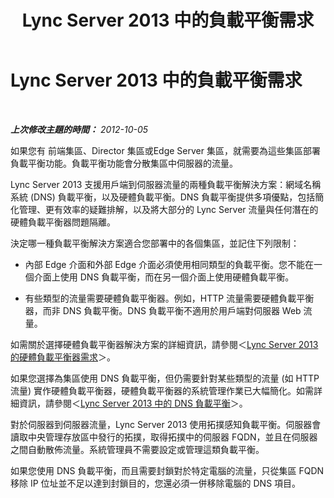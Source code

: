﻿---
title: Lync Server 2013 中的負載平衡需求
TOCTitle: Lync Server 2013 中的負載平衡需求
ms:assetid: 84489328-64a4-486c-9384-a3e5c8ed9c8b
ms:mtpsurl: https://technet.microsoft.com/zh-tw/library/Gg615011(v=OCS.15)
ms:contentKeyID: 49291527
ms.date: 08/10/2015
mtps_version: v=OCS.15
ms.translationtype: HT
---

# Lync Server 2013 中的負載平衡需求

 

_**上次修改主題的時間：** 2012-10-05_

如果您有 前端集區、Director 集區或Edge Server 集區，就需要為這些集區部署負載平衡功能。負載平衡功能會分散集區中伺服器的流量。

Lync Server 2013 支援用戶端到伺服器流量的兩種負載平衡解決方案：網域名稱系統 (DNS) 負載平衡，以及硬體負載平衡。DNS 負載平衡提供多項優點，包括簡化管理、更有效率的疑難排解，以及將大部分的 Lync Server 流量與任何潛在的硬體負載平衡器問題隔離。

決定哪一種負載平衡解決方案適合您部署中的各個集區，並記住下列限制：

  - 內部 Edge 介面和外部 Edge 介面必須使用相同類型的負載平衡。您不能在一個介面上使用 DNS 負載平衡，而在另一個介面上使用硬體負載平衡。

  - 有些類型的流量需要硬體負載平衡器。例如，HTTP 流量需要硬體負載平衡器，而非 DNS 負載平衡。DNS 負載平衡不適用於用戶端對伺服器 Web 流量。

如需關於選擇硬體負載平衡器解決方案的詳細資訊，請參閱＜[Lync Server 2013 的硬體負載平衡器需求](lync-server-2013-hardware-load-balancer-requirements.md)＞。

如果您選擇為集區使用 DNS 負載平衡，但仍需要針對某些類型的流量 (如 HTTP 流量) 實作硬體負載平衡器，硬體負載平衡器的系統管理作業已大幅簡化。如需詳細資訊，請參閱＜[Lync Server 2013 中的 DNS 負載平衡](lync-server-2013-dns-load-balancing.md)＞。

對於伺服器到伺服器流量，Lync Server 2013 使用拓撲感知負載平衡。伺服器會讀取中央管理存放區中發行的拓撲，取得拓撲中的伺服器 FQDN，並且在伺服器之間自動散佈流量。系統管理員不需要設定或管理這類負載平衡。

如果您使用 DNS 負載平衡，而且需要封鎖對於特定電腦的流量，只從集區 FQDN 移除 IP 位址並不足以達到封鎖目的，您還必須一併移除電腦的 DNS 項目。

